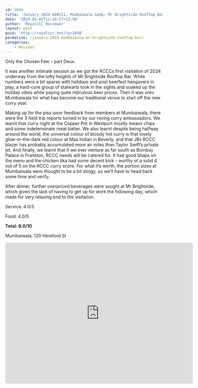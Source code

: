 ```yaml
---
id: 1648
title: 'January 2024 &#8211; Mumbaiwala &amp; Mr Brightside Rooftop Bar'
date: '2024-02-01T11:10:57+13:00'
author: 'RoyalCCC Reviewer'
layout: post
guid: 'http://royalccc.net/?p=1648'
permalink: /january-2024-mumbaiwala-mr-brightside-rooftop-bar/
categories:
    - Reviews
---
```


Only the Chosen Few – part Deux.

It was another intimate session as we got the RCCCs first visitation of 2024 underway from the lofty heights of Mr Brightside Rooftop Bar. While numbers were a bit sparse with holidays and post beerfest hangovers in play, a hard-core group of stalwarts took in the sights and soaked up the holiday vibes while paying quite ridiculous beer prices. Then it was onto Mumbaiwala for what has become our traditional venue to start off the new curry year.

Making up for the piss-poor feedback from members at Mumbaiwala, there were the 3 field trip reports turned in by our roving curry ambassadors. We learnt that curry night at the Copper Pot in Westport mostly means chips and some indeterminate meat batter. We also learnt despite being halfway around the world, the universal colour of bloody hot curry is that lovely glow-in-the-dark red colour at Maa Indian in Beverly, and that JBs RCCC blazer has probably accumulated more air miles than Taylor Swift’s private jet. And finally, we learnt that if we ever venture as far south as Bombay Palace in Frankton, RCCC needs will be catered for. It had good bhajis on the menu and the chicken tika had some decent kick – worthy of a solid 4 out of 5 on the RCCC curry score. For what it’s worth, the portion sizes at Mumbaiwala were thought to be a bit stingy, so we’ll have to head back some time and verify.

After dinner, further overpriced beverages were sought at Mr Brightside, which given the lack of having to get up for work the following day, which made for very relaxing end to the visitation.

Service: 4.0/5

Food: 4.0/5

**Total: 8.0/10**

Mumbaiwala, 120 Hereford St

<iframe allowfullscreen="" height="450" loading="lazy" referrerpolicy="no-referrer-when-downgrade" src="https://www.google.com/maps/embed?pb=!1m18!1m12!1m3!1d5785.144255871008!2d172.6328819760251!3d-43.532114481962026!2m3!1f0!2f0!3f0!3m2!1i1024!2i768!4f13.1!3m3!1m2!1s0x6d318a3cde2705bf%3A0x3e4a119ef1c279f9!2sMumbaiwala%20Christchurch!5e0!3m2!1sen!2snz!4v1718703314816!5m2!1sen!2snz" style="border:0;" width="600"></iframe>